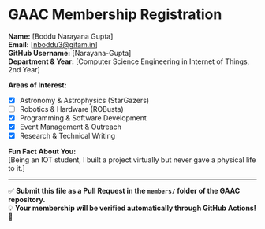 # GAAC Membership Registration

**Name:** [Boddu Narayana Gupta]  
**Email:** [nboddu3@gitam.in]  
**GitHub Username:** [Narayana-Gupta]  
**Department & Year:** [Computer Science Engineering in Internet of Things, 2nd Year] 

**Areas of Interest:**  
- [x] Astronomy & Astrophysics (StarGazers)  
- [ ] Robotics & Hardware (ROBusta)  
- [x] Programming & Software Development  
- [x] Event Management & Outreach  
- [x] Research & Technical Writing  

**Fun Fact About You:**  
[Being an IOT student, I built a project virtually but never gave a physical life to it.]  

---

✅ **Submit this file as a Pull Request in the `members/` folder of the GAAC repository.**  
💡 **Your membership will be verified automatically through GitHub Actions!** 🚀
